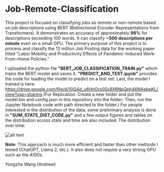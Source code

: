 # Job-Remote-Classification
This project is focused on classifying jobs as remote or non-remote based on job descriptions using BERT (Bidirectional Encoder Representations from Transformers). It demonstrates an accuracy of approximately **96%** for descriptions exceeding 100 words. It can classify **~500 descriptions per minute** even on a small GPU. The primary purpose of this project is to process and classify the 13 million Job Posting data for the working paper titled "Labor Mobility and Productivity Effects of Pandemic-Induced Work-From-Home Policies." 

I uploaded the python file **"BERT_JOB_CLASSIFICATION_TRAIN.py"** which trains the BERT model and saves it. **"PREDICT_AND_TEST.ipynb"** provides the code for loading the model to predict on a test set. Last, the model I trained is here: https://drive.google.com/file/d/10Q4d_u6HnOrs0Ss8X6NpQph46NAebpKL/view?usp=sharing (For Replication: Create a new folder and put the model.bin and config.json in this repository into the folder; Then, run the Jupyter Notebook code with path directed to the folder.) For people interested in the distribution of the data, some preliminary analysis is done in **"SUM_STATE_DIST_CODE.py"** and a few output figures and tables on the distribution across state and time are also included. The distribution over time:

![alt text]([https://github.com/Cat-Like-IceCream/Job-Remote-Classification/[Distribution]SUM_ALL_DATA_JOB_POSTING.jpg?raw=true](https://github.com/Cat-Like-IceCream/Job-Remote-Classification/blob/main/%5BDistribution%5DSUM_ALL_DATA_JOB_POSTING.jpg))

**Note**: This approach is much more efficient and faster than other methods I tested (ChatGPT, Llama 2, etc.). It also does not require a very strong GPU such as the A100s. 

Yongzhe Wang (Andrew)
